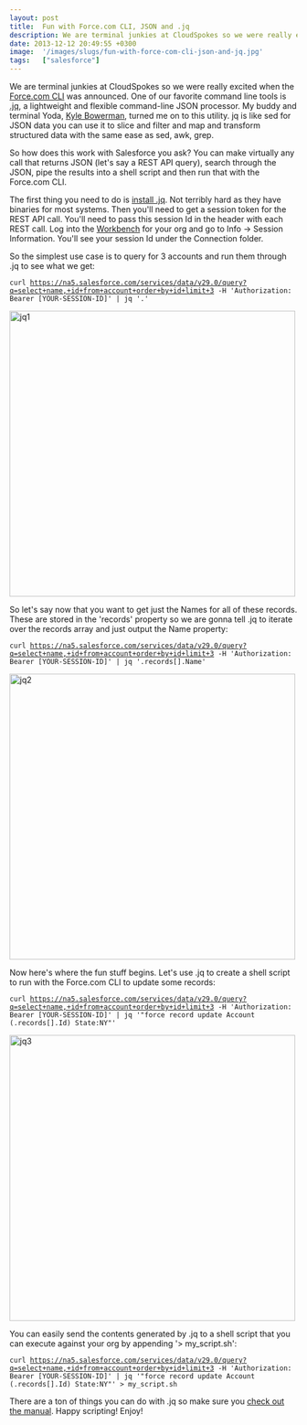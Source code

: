 ```yaml
---
layout: post
title:  Fun with Force.com CLI, JSON and .jq
description: We are terminal junkies at CloudSpokes so we were really excited when the  Force.com CLI was announced. One of our favorite command line tools is .jq , a lightweight and flexible command-line JSON processor. My buddy and terminal Yoda, Kyle Bowerman , turned me on to this utility. jq is like sed for JSON data  you can use it to slice and filter and map and transform structured data with the same ease as sed, awk, grep. So how does this work with Salesforce you ask? You can make virtually any ca
date: 2013-12-12 20:49:55 +0300
image:  '/images/slugs/fun-with-force-com-cli-json-and-jq.jpg'
tags:   ["salesforce"]
---
```

<p>We are terminal junkies at CloudSpokes so we were really excited when the <a href="https://force-cli.heroku.com/">Force.com CLI</a> was announced. One of our favorite command line tools is <a href="http://stedolan.github.io/jq/">.jq</a>, a lightweight and flexible command-line JSON processor. My buddy and terminal Yoda, <a href="https://twitter.com/kylebowerman">Kyle Bowerman</a>, turned me on to this utility. jq is like sed for JSON data  you can use it to slice and filter and map and transform structured data with the same ease as sed, awk, grep.</p>
<p>So how does this work with Salesforce you ask? You can make virtually any call that returns JSON (let's say a REST API query), search through the JSON, pipe the results into a shell script and then run that with the Force.com CLI.</p>
<p>The first thing you need to do is <a href="http://stedolan.github.io/jq/download/">install .jq</a>. Not terribly hard as they have binaries for most systems. Then you'll need to get a session token for the REST API call. You'll need to pass this session Id in the header with each REST call. Log into the <a href="http://workbench.developerforce.com">Workbench</a> for your org and go to Info -> Session Information. You'll see your session Id under the Connection folder.</p>
<p>So the simplest use case is to query for 3 accounts and run them through .jq to see what we get:</p>
<p><code>curl <a href="https://na5.salesforce.com/services/data/v29.0/query?q=select+name,+id+from+account+order+by+id+limit+3">https://na5.salesforce.com/services/data/v29.0/query?q=select+name,+id+from+account+order+by+id+limit+3</a> -H 'Authorization: Bearer [YOUR-SESSION-ID]' | jq '.'</code></p>
<p><a href="http://res.cloudinary.com/blog-jeffdouglas-com/image/upload/v1400327581/jq1_ucpbai.png"><img src="http://res.cloudinary.com/blog-jeffdouglas-com/image/upload/v1400327581/jq1_ucpbai.png" alt="jq1" width="500" class="alignnone size-full wp-image-5139" /></a></p>
<p>So let's say now that you want to get just the Names for all of these records. These are stored in the 'records' property so we are gonna tell .jq to iterate over the records array and just output the Name property:</p>
<p><code>curl <a href="https://na5.salesforce.com/services/data/v29.0/query?q=select+name,+id+from+account+order+by+id+limit+3">https://na5.salesforce.com/services/data/v29.0/query?q=select+name,+id+from+account+order+by+id+limit+3</a> -H 'Authorization: Bearer [YOUR-SESSION-ID]' | jq '.records[].Name'</code></p>
<p><a href="http://res.cloudinary.com/blog-jeffdouglas-com/image/upload/v1400327580/jq2_ujmyfu.png"><img src="http://res.cloudinary.com/blog-jeffdouglas-com/image/upload/v1400327580/jq2_ujmyfu.png" alt="jq2" width="500" class="alignnone size-full wp-image-5140" /></a></p>
<p>Now here's where the fun stuff begins. Let's use .jq to create a shell script to run with the Force.com CLI to update some records:</p>
<p><code>curl <a href="https://na5.salesforce.com/services/data/v29.0/query?q=select+name,+id+from+account+order+by+id+limit+3">https://na5.salesforce.com/services/data/v29.0/query?q=select+name,+id+from+account+order+by+id+limit+3</a> -H 'Authorization: Bearer [YOUR-SESSION-ID]' | jq '"force record update Account (.records[].Id) State:NY"'</code></p>
<p><a href="http://res.cloudinary.com/blog-jeffdouglas-com/image/upload/v1400327579/jq3_yosoiv.png"><img src="http://res.cloudinary.com/blog-jeffdouglas-com/image/upload/v1400327579/jq3_yosoiv.png" alt="jq3" width="500" class="alignnone size-full wp-image-5141" /></a></p>
<p>You can easily send the contents generated by .jq to a shell script that you can execute against your org by appending '> my_script.sh':</p>
<p><code>curl <a href="https://na5.salesforce.com/services/data/v29.0/query?q=select+name,+id+from+account+order+by+id+limit+3">https://na5.salesforce.com/services/data/v29.0/query?q=select+name,+id+from+account+order+by+id+limit+3</a> -H 'Authorization: Bearer [YOUR-SESSION-ID]' | jq '"force record update Account (.records[].Id) State:NY"' > my_script.sh</code></p>
<p>There are a ton of things you can do with .jq so make sure you <a href="http://stedolan.github.io/jq/manual/">check out the manual</a>. Happy scripting! Enjoy!</p>

